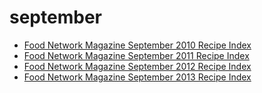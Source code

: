 # september

 * [Food Network Magazine September 2010 Recipe Index](index/f/food-network-magazine-september-2010-recipe-index.json)
 * [Food Network Magazine September 2011 Recipe Index](index/f/food-network-magazine-september-2011-recipe-index.json)
 * [Food Network Magazine September 2012 Recipe Index](index/f/food-network-magazine-september-2012-recipe-index.json)
 * [Food Network Magazine September 2013 Recipe Index](index/f/food-network-magazine-september-2013-recipe-index.json)
